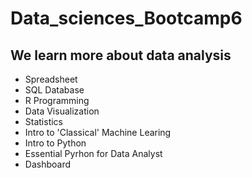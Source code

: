 # Data_sciences_Bootcamp6
## We learn more about data analysis
- Spreadsheet
- SQL Database
- R Programming
- Data Visualization
- Statistics
- Intro to 'Classical' Machine Learing
- Intro to Python
- Essential Pyrhon for Data Analyst
- Dashboard
